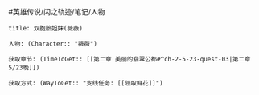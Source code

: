 #英雄传说/闪之轨迹/笔记/人物
```ad-note
title: 双胞胎姐妹(薇薇)

人物: (Character:: "薇薇")

获取章节: (TimeToGet:: [[第二章 美丽的翡翠公都#^ch-2-5-23-quest-03|第二章5/23晚]])

获取方式: (WayToGet:: "支线任务: [[领取鲜花]]")

```
